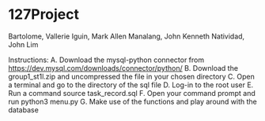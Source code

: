 # 127Project
Bartolome, Vallerie 
Iguin, Mark Allen
Manalang, John Kenneth 
Natividad, John Lim

Instructions:
	A. Download the mysql-python connector from https://dev.mysql.com/downloads/connector/python/
	B. Download the group1_st1l.zip and uncompressed the file in your chosen directory
	C. Open a terminal and go to the directory of the sql file
	D. Log-in to the root user
	E. Run a command source task_record.sql
	F. Open your command prompt and run python3 menu.py
  	G. Make use of the functions and play around with the database
